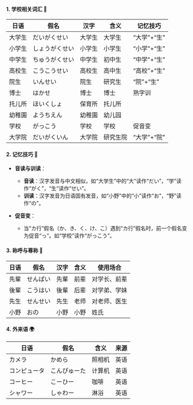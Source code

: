 #### 1. **学校相关词汇 🏫**

|**日语**|**假名**|**汉字**|**含义**|**记忆技巧**|
|---|---|---|---|---|
|大学生|だいがくせい|大学生|大学生|“大学”+“生”|
|小学生|しょうがくせい|小学生|小学生|“小学”+“生”|
|中学生|ちゅうがくせい|中学生|初中生|“中学”+“生”|
|高校生|こうこうせい|高校生|高中生|“高校”+“生”|
|院生|いんせい|院生|研究生|“院”+“生”|
|博士|はかせ|博士|博士|熟字训|
|托儿所|ほいくしょ|保育所|托儿所||
|幼稚園|ようちえん|幼稚園|幼儿园||
|学校|がっこう|学校|学校|促音变|
|大学院|だいがくいん|大学院|研究生院|“大学”+“院”|

#### 2. **记忆技巧 🧠**

- **音读与训读**：
    
    - **音读**：汉字发音与中文相似，如“大学生”中的“大”读作“だい”，“学”读作“がく”，“生”读作“せい”。
    - **训读**：汉字发音为日语固有发音，如“小野”中的“小”读作“お”，“野”读作“の”。
- **促音变**：
    
    - 当“カ行”假名（か、き、く、け、こ）遇到“カ行”假名时，前一个假名变为促音“っ”。如“学校”读作“がっこう”。

#### 3. **称呼与尊称 👥**

|**日语**|**假名**|**汉字**|**含义**|**使用场合**|
|---|---|---|---|---|
|先輩|せんぱい|先輩|前辈|对学长、前辈|
|後輩|こうはい|後輩|后辈|对学弟、学妹|
|先生|せんせい|先生|老师|对老师、医生|
|小野|おの|小野|小野|姓氏|

#### 4. **外来语 🌍**

|**日语**|**假名**|**含义**|**来源**|
|---|---|---|---|
|カメラ|かめら|照相机|英语|
|コンピュータ|こんぴゅーた|计算机|英语|
|コーヒー|こーひー|咖啡|英语|
|シャワー|しゃわー|淋浴|英语|

